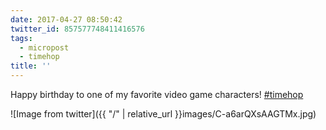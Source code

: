```yaml
---
date: 2017-04-27 08:50:42
twitter_id: 857577748411416576
tags:
  - micropost
  - timehop
title: ''
---
```


Happy birthday to one of my favorite video game characters! [#timehop](https://twitter.com/hashtag/timehop)

![Image from twitter]({{ "/" | relative_url  }}images/C-a6arQXsAAGTMx.jpg)
